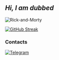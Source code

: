 <!-- By https://github.com/salnyed -->

## *Hi, I am dubbed*
![Rick-and-Morty](https://raw.githubusercontent.com/salnyed/salnyed/main/giphy.gif)

[![GitHub Streak](https://github-readme-streak-stats.herokuapp.com?user=salnyed&theme=bear)](https://git.io/streak-stats)

### Contacts
[![Telegram](https://img.shields.io/badge/telegram-1f272e?style=for-the-badge&logo=telegram)](https://t.me/salnyed)
